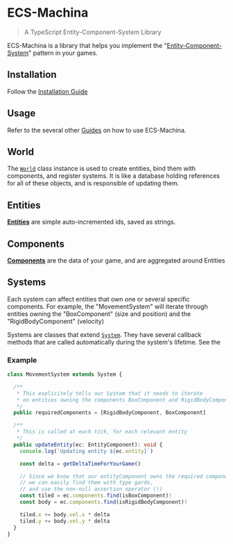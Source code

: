 # ECS-Machina

> A TypeScript Entity-Component-System Library

ECS-Machina is a library that helps you implement the "[Entity-Component-System](https://twitter.com/mikegeig/status/1070005894132449283)" pattern in your games.

## Installation

Follow the [Installation Guide](./guides/installation)

## Usage

Refer to the several other [Guides](./guides) on how to use ECS-Machina.

## World

The [`World`](./guides/world) class instance is used to create entities, bind them with components, and register systems. It is like a database holding references for all of these objects, and is responsible of updating them.

## Entities

[**Entities**](./guides/entity) are simple auto-incremented ids, saved as strings.

## Components

[**Components**](./guides/component) are the data of your game, and are aggregated around Entities

## Systems

Each system can affect entities that own one or several specific components. For example, the "MovementSystem" will iterate through entities owning the "BoxComponent" (size and position) and the "RigidBodyComponent" (velocity)

Systems are classes that extend [`System`](./guides/system). They have several callback methods that are called automatically during the system's lifetime. See the

### Example

```ts
class MovementSystem extends System {

  /**
   * This explicitely tells our System that it needs to iterate
   * on entities owning the components BoxComponent and RigidBodyComponent
   */
  public requiredComponents = [RigidBodyComponent, BoxComponent]

  /**
   * This is called at each tick, for each relevant entity
   */
  public updateEntity(ec: EntityComponent): void {
    console.log(`Updating entity ${ec.entity}`)

    const delta = getDeltaTimeForYourGame()

    // Since we know that our entityComponent owns the required components,
    // we can easily find them with type gards,
    // and use the non-null assertion operator (!)
    const tiled = ec.components.find(isBoxComponent)!
    const body = ec.components.find(isRigidBodyComponent)!

    tiled.x += body.vel.x * delta
    tiled.y += body.vel.y * delta
  }
}
```
